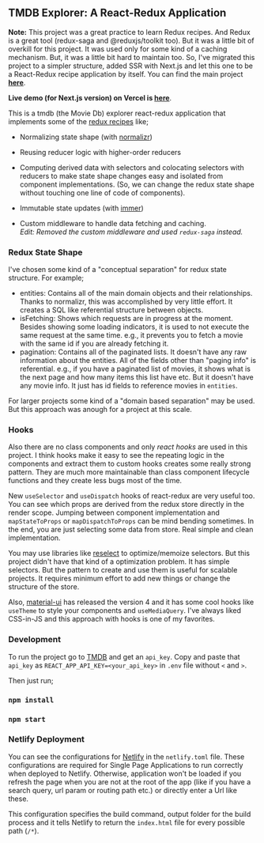 ## TMDB Explorer: A React-Redux Application

**Note:** This project was a great practice to learn Redux recipes. And Redux is a great tool (redux-saga and @reduxjs/toolkit too). But it was a little bit of overkill for this project. It was used only for some kind of a caching mechanism. But, it was a little bit hard to maintain too. So, I've migrated this project to a simpler structure, added SSR with Next.js and let this one to be a React-Redux recipe application by itself. You can find the main project **[here](https://github.com/onderonur/tmdb-explorer)**.

**Live demo (for Next.js version) on Vercel is [here](https://tmdb-explorer.vercel.app/)**.

This is a tmdb (the Movie Db) explorer react-redux application that implements some of the [redux recipes](https://redux.js.org/recipes/recipe-index) like;

- Normalizing state shape (with [normalizr](https://github.com/paularmstrong/normalizr))

* Reusing reducer logic with higher-order reducers

- Computing derived data with selectors and colocating selectors with reducers to make state shape changes easy and isolated from component implementations. (So, we can change the redux state shape without touching one line of code of components).

* Immutable state updates (with [immer](https://github.com/immerjs/immer))

- Custom middleware to handle data fetching and caching.  
*Edit: Removed the custom middleware and used `redux-saga` instead.*

### Redux State Shape

I've chosen some kind of a "conceptual separation" for redux state structure. For example;

- entities: Contains all of the main domain objects and their relationships. Thanks to normalizr, this was accomplished by very little effort. It creates a SQL like referential structure between objects.
- isFetching: Shows which requests are in progress at the moment. Besides showing some loading indicators, it is used to not execute the same request at the same time. e.g., it prevents you to fetch a movie with the same id if you are already fetching it.
- pagination: Contains all of the paginated lists. It doesn't have any raw information about the entities. All of the fields other than "paging info" is referential. e.g., if you have a paginated list of movies, it shows what is the next page and how many items this list have etc. But it doesn't have any movie info. It just has id fields to reference movies in `entities`.

For larger projects some kind of a "domain based separation" may be used. But this approach was anough for a project at this scale.

### Hooks

Also there are no class components and only _react hooks_ are used in this project. I think hooks make it easy to see the repeating logic in the components and extract them to custom hooks creates some really strong pattern. They are much more maintainable than class component lifecycle functions and they create less bugs most of the time.

New `useSelector` and `useDispatch` hooks of react-redux are very useful too. You can see which props are derived from the redux store directly in the render scope. Jumping between component implementation and `mapStateToProps` or `mapDispatchToProps` can be mind bending sometimes. In the end, you are just selecting some data from store. Real simple and clean implementation.

You may use libraries like [reselect](https://github.com/reduxjs/reselect) to optimize/memoize selectors. But this project didn't have that kind of a optimization problem. It has simple selectors. But the pattern to create and use them is useful for scalable projects. It requires minimum effort to add new things or change the structure of the store.

Also, [material-ui](https://material-ui.com/) has released the version 4 and it has some cool hooks like `useTheme` to style your components and `useMediaQuery`. I've always liked CSS-in-JS and this approach with hooks is one of my favorites.

### Development

To run the project go to [TMDB](https://developers.themoviedb.org/3) and get an `api_key`. Copy and paste that `api_key` as `REACT_APP_API_KEY=<your_api_key>` in `.env` file without `<` and `>`.

Then just run;

### `npm install`

### `npm start`

### Netlify Deployment

You can see the configurations for [Netlify](https://www.netlify.com/) in the `netlify.toml` file. These configurations are required for Single Page Applications to run correctly when deployed to Netlify. Otherwise, application won't be loaded if you refresh the page when you are not at the root of the app (like if you have a search query, url param or routing path etc.) or directly enter a Url like these.

This configuration specifies the build command, output folder for the build process and it tells Netlify to return the `index.html` file for every possible path (`/*`).
